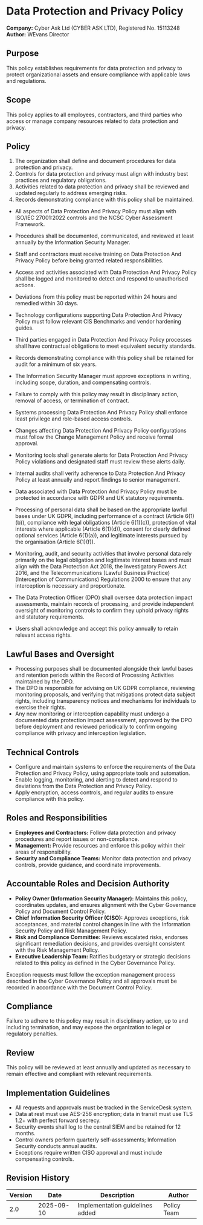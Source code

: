 # Data Protection and Privacy Policy

**Company:** Cyber Ask Ltd (CYBER ASK LTD), Registered No. 15113248  
**Author:** WEvans Director

## Purpose

This policy establishes requirements for data protection and privacy to protect organizational assets and ensure compliance with applicable laws and regulations.

## Scope

This policy applies to all employees, contractors, and third parties who access or manage company resources related to data protection and privacy.

## Policy
1. The organization shall define and document procedures for data protection and privacy.
2. Controls for data protection and privacy must align with industry best practices and regulatory obligations.
3. Activities related to data protection and privacy shall be reviewed and updated regularly to address emerging risks.
4. Records demonstrating compliance with this policy shall be maintained.

- All aspects of Data Protection And Privacy Policy must align with ISO/IEC 27001:2022 controls and the NCSC Cyber Assessment Framework.
- Procedures shall be documented, communicated, and reviewed at least annually by the Information Security Manager.
- Staff and contractors must receive training on Data Protection And Privacy Policy before being granted related responsibilities.
- Access and activities associated with Data Protection And Privacy Policy shall be logged and monitored to detect and respond to unauthorised actions.
- Deviations from this policy must be reported within 24 hours and remedied within 30 days.
- Technology configurations supporting Data Protection And Privacy Policy must follow relevant CIS Benchmarks and vendor hardening guides.
- Third parties engaged in Data Protection And Privacy Policy processes shall have contractual obligations to meet equivalent security standards.
- Records demonstrating compliance with this policy shall be retained for audit for a minimum of six years.
- The Information Security Manager must approve exceptions in writing, including scope, duration, and compensating controls.
- Failure to comply with this policy may result in disciplinary action, removal of access, or termination of contract.

- Systems processing Data Protection And Privacy Policy shall enforce least privilege and role-based access controls.
- Changes affecting Data Protection And Privacy Policy configurations must follow the Change Management Policy and receive formal approval.
- Monitoring tools shall generate alerts for Data Protection And Privacy Policy violations and designated staff must review these alerts daily.
- Internal audits shall verify adherence to Data Protection And Privacy Policy at least annually and report findings to senior management.
- Data associated with Data Protection And Privacy Policy must be protected in accordance with GDPR and UK statutory requirements.
- Processing of personal data shall be based on the appropriate lawful bases under UK GDPR, including performance of a contract (Article 6(1)(b)), compliance with legal obligations (Article 6(1)(c)), protection of vital interests where applicable (Article 6(1)(d)), consent for clearly defined optional services (Article 6(1)(a)), and legitimate interests pursued by the organisation (Article 6(1)(f)).
- Monitoring, audit, and security activities that involve personal data rely primarily on the legal obligation and legitimate interest bases and must align with the Data Protection Act 2018, the Investigatory Powers Act 2016, and the Telecommunications (Lawful Business Practice) (Interception of Communications) Regulations 2000 to ensure that any interception is necessary and proportionate.
- The Data Protection Officer (DPO) shall oversee data protection impact assessments, maintain records of processing, and provide independent oversight of monitoring controls to confirm they uphold privacy rights and statutory requirements.
- Users shall acknowledge and accept this policy annually to retain relevant access rights.

## Lawful Bases and Oversight

- Processing purposes shall be documented alongside their lawful bases and retention periods within the Record of Processing Activities maintained by the DPO.
- The DPO is responsible for advising on UK GDPR compliance, reviewing monitoring proposals, and verifying that mitigations protect data subject rights, including transparency notices and mechanisms for individuals to exercise their rights.
- Any new monitoring or interception capability must undergo a documented data protection impact assessment, approved by the DPO before deployment and reviewed periodically to confirm ongoing compliance with privacy and interception legislation.

## Technical Controls

- Configure and maintain systems to enforce the requirements of the Data Protection and Privacy Policy, using appropriate tools and automation.
- Enable logging, monitoring, and alerting to detect and respond to deviations from the Data Protection and Privacy Policy.
- Apply encryption, access controls, and regular audits to ensure compliance with this policy.

## Roles and Responsibilities

- **Employees and Contractors:** Follow data protection and privacy procedures and report issues or non-compliance.
- **Management:** Provide resources and enforce this policy within their areas of responsibility.
- **Security and Compliance Teams:** Monitor data protection and privacy controls, provide guidance, and coordinate improvements.

## Accountable Roles and Decision Authority

- **Policy Owner (Information Security Manager):** Maintains this policy, coordinates updates, and ensures alignment with the Cyber Governance Policy and Document Control Policy.
- **Chief Information Security Officer (CISO):** Approves exceptions, risk acceptances, and material control changes in line with the Information Security Policy and Risk Management Policy.
- **Risk and Compliance Committee:** Reviews escalated risks, endorses significant remediation decisions, and provides oversight consistent with the Risk Management Policy.
- **Executive Leadership Team:** Ratifies budgetary or strategic decisions related to this policy as defined in the Cyber Governance Policy.

Exception requests must follow the exception management process described in the Cyber Governance Policy and all approvals must be recorded in accordance with the Document Control Policy.

## Compliance

Failure to adhere to this policy may result in disciplinary action, up to and including termination, and may expose the organization to legal or regulatory penalties.

## Review

This policy will be reviewed at least annually and updated as necessary to remain effective and compliant with relevant requirements.

## Implementation Guidelines
- All requests and approvals must be tracked in the ServiceDesk system.
- Data at rest must use AES-256 encryption; data in transit must use TLS 1.2+ with perfect forward secrecy.
- Security events shall log to the central SIEM and be retained for 12 months.
- Control owners perform quarterly self-assessments; Information Security conducts annual audits.
- Exceptions require written CISO approval and must include compensating controls.

## Revision History

| Version | Date | Description | Author |
| ------- | ---------- | ----------------------- | ------ |
| 2.0     | 2025-09-10 | Implementation guidelines added | Policy Team |

